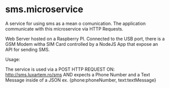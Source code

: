 # sms.microservice

A service for using sms as a mean o comunication. The application communicate with this microservice via HTTP Requests.

Web Server hosted on a Raspberry PI. 
Connected to the USB port, there is a GSM Modem witha SIM Card controlled by a NodeJS App that expose an API for sending SMS.

Usage:

The service is used via a POST HTTP REQUEST ON: http://sms.luxartem.ro/sms AND expects a Phone Number and a Text Message inside of a JSON 
ex. {phone:phoneNumber, text:textMessage}